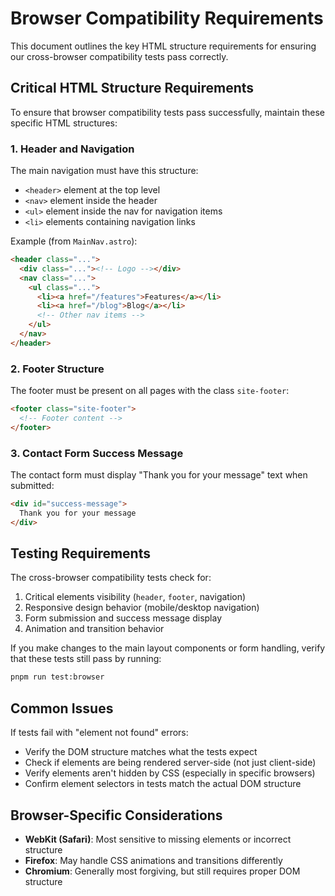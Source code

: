 # Browser Compatibility Requirements

This document outlines the key HTML structure requirements for ensuring our cross-browser compatibility tests pass correctly.

## Critical HTML Structure Requirements

To ensure that browser compatibility tests pass successfully, maintain these specific HTML structures:

### 1. Header and Navigation

The main navigation must have this structure:
- `<header>` element at the top level
- `<nav>` element inside the header
- `<ul>` element inside the nav for navigation items
- `<li>` elements containing navigation links

Example (from `MainNav.astro`):
```html
<header class="...">
  <div class="..."><!-- Logo --></div>
  <nav class="...">
    <ul class="...">
      <li><a href="/features">Features</a></li>
      <li><a href="/blog">Blog</a></li>
      <!-- Other nav items -->
    </ul>
  </nav>
</header>
```

### 2. Footer Structure

The footer must be present on all pages with the class `site-footer`:

```html
<footer class="site-footer">
  <!-- Footer content -->
</footer>
```

### 3. Contact Form Success Message

The contact form must display "Thank you for your message" text when submitted:

```html
<div id="success-message">
  Thank you for your message
</div>
```

## Testing Requirements

The cross-browser compatibility tests check for:

1. Critical elements visibility (`header`, `footer`, navigation)
2. Responsive design behavior (mobile/desktop navigation)
3. Form submission and success message display
4. Animation and transition behavior

If you make changes to the main layout components or form handling, verify that these tests still pass by running:

```bash
pnpm run test:browser
```

## Common Issues

If tests fail with "element not found" errors:
- Verify the DOM structure matches what the tests expect
- Check if elements are being rendered server-side (not just client-side)
- Verify elements aren't hidden by CSS (especially in specific browsers)
- Confirm element selectors in tests match the actual DOM structure

## Browser-Specific Considerations

- **WebKit (Safari)**: Most sensitive to missing elements or incorrect structure
- **Firefox**: May handle CSS animations and transitions differently
- **Chromium**: Generally most forgiving, but still requires proper DOM structure